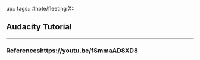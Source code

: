 up::
tags:: #note/fleeting 
X:: 

## Audacity Tutorial




---

### Referenceshttps://youtu.be/fSmmaAD8XD8